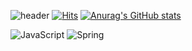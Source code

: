 ![header](https://capsule-render.vercel.app/api?type=rect&height=300&color=gradient&text=백엔드개발자%20구민상%20입니다&fontSize=55)
[![Hits](https://hits.sh/github.com/CstoneKu.svg?view=today-total&style=for-the-badge)](https://hits.sh/github.com/CstoneKu/)
[![Anurag's GitHub stats](https://github-readme-stats.vercel.app/api?username=CstoneKu)](https://github.com/anuraghazra/github-readme-stats)

![JavaScript](https://img.shields.io/badge/JavaScript-%23F7DF1E?style=for-the-badge&logo=javascript&logoColor=black)
![Spring](https://img.shields.io/badge/spring-6DB33F.svg?&style=for-the-badge&logo=spring&logoColor=white)
